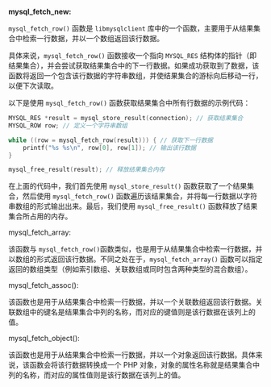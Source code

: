 **mysql_fetch_new:**

`mysql_fetch_row()` 函数是 `libmysqlclient` 库中的一个函数，主要用于从结果集合中检索一行数据，并以一个数组返回该行数据。

具体来说，`mysql_fetch_row()` 函数接收一个指向 `MYSQL_RES` 结构体的指针（即结果集合），并会尝试获取结果集合中的下一行数据。如果成功获取到了数据，该函数将返回一个包含该行数据的字符串数组，并使结果集合的游标向后移动一行，以便下次读取。

以下是使用 `mysql_fetch_row()` 函数获取结果集合中所有行数据的示例代码：

```c
MYSQL_RES *result = mysql_store_result(connection); // 获取结果集合
MYSQL_ROW row; // 定义一个字符串数组

while ((row = mysql_fetch_row(result))) { // 获取下一行数据
    printf("%s %s\n", row[0], row[1]); // 输出该行数据
}

mysql_free_result(result); // 释放结果集合内存
```

在上面的代码中，我们首先使用 `mysql_store_result()` 函数获取了一个结果集合，然后使用 `mysql_fetch_row()` 函数遍历该结果集合，并将每一行数据以字符串数组的形式输出出来。最后，我们使用 `mysql_free_result()` 函数释放了结果集合所占用的内存。





mysql_fetch_array:

 该函数与 `mysql_fetch_row()`函数类似，也是用于从结果集合中检索一行数据，并以数组的形式返回该行数据。不同之处在于，`mysql_fetch_array()` 函数可以指定返回的数组类型（例如索引数组、关联数组或同时包含两种类型的混合数组）。

mysql_fetch_assoc():

 该函数也是用于从结果集合中检索一行数据，并以一个关联数组返回该行数据。关联数组中的键名是结果集合中列的名称，而对应的键值则是该行数据在该列上的值。

mysql_fetch_object():

该函数也是用于从结果集合中检索一行数据，并以一个对象返回该行数据。具体来说，该函数会将该行数据转换成一个 PHP 对象，对象的属性名称就是结果集合中列的名称，而对应的属性值则是该行数据在该列上的值。

